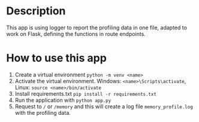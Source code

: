 # Description
This app is using logger to report the profiling data in one file, adapted to work on Flask, defining the functions in route endpoints.



# How to use this app

1. Create a virtual environment `python -m venv <name>`
2. Activate the virtual environment. Windows: `<name>\Scripts\activate`, Linux: `source <name>/bin/activate`
3. Install requirements.txt `pip install -r requirements.txt`
4. Run the application with `python app.py`
5. Request to `/` or `/memory` and this will create a log file `memory_profile.log` with the profiling data.